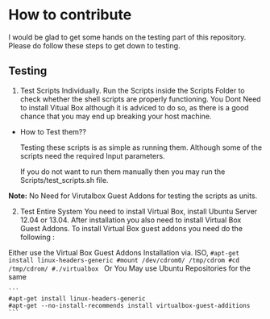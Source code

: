 How to contribute
=================

I would be glad to get some hands on the testing part of this repository. Please do follow these steps to get down to testing.

Testing
-------


1. Test Scripts Individually.
  Run the Scripts inside the Scripts Folder to check whether the shell scripts are properly functioning.
  You Dont Need to install Vitual Box although it is adviced to do so, as there is a good chance that you may end up breaking your host machine.
  
  * How to Test them??
    
    Testing these scripts is as simple as running them. Although some of the scripts need the required Input parameters.

    If you do not want to run them manually then you may run the Scripts/test_scripts.sh file.
    
  **Note:** No Need for Virutalbox Guest Addons for testing the scripts as units.

2. Test Entire System
  You need to install Virtual Box, install Ubuntu Server 12.04 or 13.04. After installation you also need to install Virtual Box Guest Addons.
  To install Virtual Box guest addons you need do the following :

  Either use the Virtual Box Guest Addons Installation via. ISO,
    ```
    #apt-get install linux-headers-generic
    #mount /dev/cdrom0/ /tmp/cdrom
    #cd /tmp/cdrom/
    #./virtualbox 
    ```
  Or You May use Ubuntu Repositories for the same
  
    ```
    #apt-get install linux-headers-generic
    #apt-get --no-install-recommends install virtualbox-guest-additions
    ```
